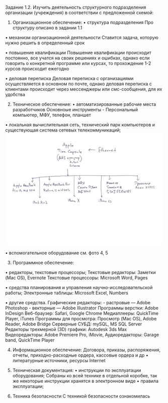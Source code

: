 Задание 1.2. Изучить деятельность структурного подразделения организации (учреждения) в соответствии с предложенной схемой:

1) Организационное обеспечение:
•   структура подразделения
Про структуру описано в задании 1.1

•   механизм организационной деятельности
Ставится задача, которую нужно решить в определенный срок

•   повышение квалификации
Повышение квалификации происходит постоянно, все учатся на своих решениях и ошибках, 
однако если говорить о конкретной программе или курсах, то прохождение 1-2 курсов происходит ежегодно

•   деловая переписка
Деловая переписка с организациями осуществляется в основном по почте, 
однако деловая переписка с клиентами происходит через мессенджеры или смс-сообщения, для их удобства

2) Техническое обеспечение:
•   автоматизированные рабочие места разработчиков
Основноые инструменты - Персональный компьютер, МФУ, телефон, планшет

•   локальная вычислительная сеть, технический парк компьютеров и существующая система сетевых телекоммуникаций;
![](https://github.com/Bolzuka/technological_practice/blob/master/1.2/1.png)

•   вспомогательное оборудование
cм. фото 4, 5

3) Программное обеспечение:

•   редакторы, текстовые процессоры;
Текстовые редакторы: Заметки (Mac OS), Evernote
Текстовые процессоры: Microsoft Word, Pages

•   средства планирования и управления научно-исследовательской работы;
Электронные таблицы: Microsoft Excel, Numbers

•   другие средства.
Графические редакторы: 
    - растровые    — Adobe Photoshop
    - векторные    — Adobe Illustrator
Программы верстки: Adobe InDesign
Веб-браузер: Safari, Google Chrome
Медиаплееры: QuickTime Player, iTunes
Программы для просмотра: Просмотр (Mac OS), Adobe Reader, Adobe Bridge
Серверные СУБД: mySQL, MS SQL Server
Редакторы трехмерной (3D) графики: Autodesk 3ds Max
Видеоредакторы: Adobe Premiere Pro, iMovie, 
Аудиоредакторы: Garage band, QuickTime Player

4) Информационное обеспечение:
Договора, приказы, распоряжения,  отчеты, приходно-расходные ордера, кассовые ордера и др
•   литературные источники, ресурсы Internet

5) Техническая документация:
•   инструкции по эксплуатации оборудования;
Собраны ко всей технике в отдельной коробке, так же некоторые инструкции хранятся в электронном виде
•   правила эксплуатации;

6) Техника безопасности
С техникой безопасности ознакомилась


 
